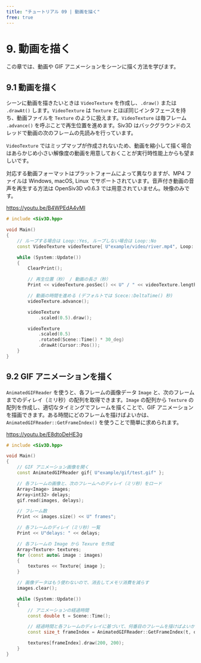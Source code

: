 ```yaml
---
title: "チュートリアル 09 | 動画を描く"
free: true
---
```


# 9. 動画を描く
この章では、動画や GIF アニメーションをシーンに描く方法を学びます。


## 9.1 動画を描く
シーンに動画を描きたいときは `VideoTexture` を作成し、`.draw()` または `.drawAt()` します。`VideoTexture` は `Texture` とほぼ同じインタフェースを持ち、動画ファイルを `Texture` のように扱えます。`VideoTexture` は毎フレーム `.advance()` を呼ぶことで再生位置を進めます。Siv3D はバックグラウンドのスレッドで動画の次のフレームの先読みを行っています。

`VideoTexture` ではミップマップが作成されないため、動画を縮小して描く場合はあらかじめ小さい解像度の動画を用意しておくことが実行時性能上からも望ましいです。

対応する動画フォーマットはプラットフォームによって異なりますが、MP4 ファイルは Windows, macOS, Linux でサポートされています。音声付き動画の音声を再生する方法は OpenSiv3D v0.6.3 では用意されていません。映像のみです。

https://youtu.be/B4WPEdA4vMI
```cpp
# include <Siv3D.hpp>

void Main()
{
	// ループする場合は Loop::Yes, ループしない場合は Loop::No
	const VideoTexture videoTexture{ U"example/video/river.mp4", Loop::Yes };

	while (System::Update())
	{
		ClearPrint();

		// 再生位置（秒） / 動画の長さ（秒）
		Print << videoTexture.posSec() << U" / " << videoTexture.lengthSec();

		// 動画の時間を進める (デフォルトでは Scece::DeltaTime() 秒)
		videoTexture.advance();

		videoTexture
			.scaled(0.5).draw();

		videoTexture
			.scaled(0.5)
			.rotated(Scene::Time() * 30_deg)
			.drawAt(Cursor::Pos());
	}
}
```


## 9.2 GIF アニメーションを描く
`AnimatedGIFReader` を使うと、各フレームの画像データ `Image` と、次のフレームまでのディレイ（ミリ秒）の配列を取得できます。`Image` の配列から `Texture` の配列を作成し、適切なタイミングでフレームを描くことで、GIF アニメーションを描画できます。ある時間にどのフレームを描けばよいかは、`AnimatedGIFReader::GetFrameIndex()` を使うことで簡単に求められます。

https://youtu.be/E8dtoDeHE3g
```cpp
# include <Siv3D.hpp>

void Main()
{
	// GIF アニメーション画像を開く
	const AnimatedGIFReader gif{ U"example/gif/test.gif" };

	// 各フレームの画像と、次のフレームへのディレイ（ミリ秒）をロード
	Array<Image> images;
	Array<int32> delays;
	gif.read(images, delays);

	// フレーム数
	Print << images.size() << U" frames";

	// 各フレームのディレイ（ミリ秒）一覧
	Print << U"delays: " << delays;

	// 各フレームの Image から Texure を作成
	Array<Texture> textures;
	for (const auto& image : images)
	{
		textures << Texture{ image };
	}

	// 画像データはもう使わないので、消去してメモリ消費を減らす
	images.clear();

	while (System::Update())
	{
		// アニメーションの経過時間
		const double t = Scene::Time();

		// 経過時間と各フレームのディレイに基づいて、何番目のフレームを描けばよいかを計算
		const size_t frameIndex = AnimatedGIFReader::GetFrameIndex(t, delays);

		textures[frameIndex].draw(200, 200);
	}
}
```
